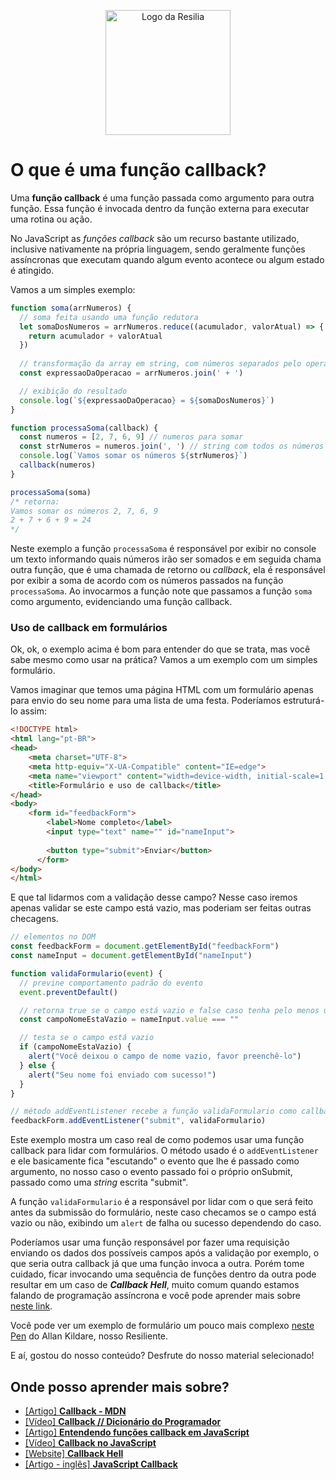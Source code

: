 <!-- VARIAVEIS -->
[callback-mdn]: https://developer.mozilla.org/pt-BR/docs/Glossary/Callback_function
[entendendo-callback-medium]: https://medium.com/totvsdevelopers/entendendo-fun%C3%A7%C3%B5es-callback-em-javascript-7b500dc7fa22
[callback-js-marco-bruno-yt]: https://www.youtube.com/watch?v=0haWgdHFuJw&ab_channel=MarcoBruno
[callback-codigo-fonte-tv-yt]: https://www.youtube.com/watch?v=zUtqTM6_-PM&ab_channel=C%C3%B3digoFonteTV
[callback-em-formulario-allan-kildare]: https://codepen.io/allankildare/pen/gOGaqRV
[callback-hell]: http://callbackhell.com/
[javascript-callbacks-js-tutorial]: https://www.javascripttutorial.net/javascript-callback/
<!-- FIM DAS VARIAVEIS -->

<p align="center">
    <img src="./assets/images/resilia_logo.png" alt="Logo da Resilia" width="200px">
</p>

# O que é uma função callback?
Uma **função callback** é uma função passada como argumento para outra função. Essa função é invocada dentro da função externa para executar uma rotina ou ação.

No JavaScript as *funções callback* são um recurso bastante utilizado, inclusive nativamente na própria linguagem, sendo geralmente funções assíncronas que executam quando algum evento acontece ou algum estado é atingido.

Vamos a um simples exemplo:

```javascript
function soma(arrNumeros) {
  // soma feita usando uma função redutora
  let somaDosNumeros = arrNumeros.reduce((acumulador, valorAtual) => {
    return acumulador + valorAtual
  })
  
  // transformação da array em string, com números separados pelo operador +
  const expressaoDaOperacao = arrNumeros.join(' + ')

  // exibição do resultado
  console.log(`${expressaoDaOperacao} = ${somaDosNumeros}`)
}

function processaSoma(callback) {
  const numeros = [2, 7, 6, 9] // numeros para somar
  const strNumeros = numeros.join(', ') // string com todos os números da array
  console.log(`Vamos somar os números ${strNumeros}`)
  callback(numeros)
}

processaSoma(soma)
/* retorna:
Vamos somar os números 2, 7, 6, 9
2 + 7 + 6 + 9 = 24
*/
```

Neste exemplo a função `processaSoma` é responsável por exibir no console um texto informando quais números irão ser somados e em seguida chama outra função, que é uma chamada de retorno ou *callback*, ela é responsável por exibir a soma de acordo com os números passados na função `processaSoma`. Ao invocarmos a função note que passamos a função `soma` como argumento, evidenciando uma função callback.

### Uso de callback em formulários
Ok, ok, o exemplo acima é bom para entender do que se trata, mas você sabe mesmo como usar na prática? Vamos a um exemplo com um simples formulário.

Vamos imaginar que temos uma página HTML com um formulário apenas para envio do seu nome para uma lista de uma festa. Poderíamos estruturá-lo assim:
```html
<!DOCTYPE html>
<html lang="pt-BR">
<head>
    <meta charset="UTF-8">
    <meta http-equiv="X-UA-Compatible" content="IE=edge">
    <meta name="viewport" content="width=device-width, initial-scale=1.0">
    <title>Formulário e uso de callback</title>
</head>
<body>
    <form id="feedbackForm">
        <label>Nome completo</label>
        <input type="text" name="" id="nameInput">
        
        <button type="submit">Enviar</button>
      </form>
</body>
</html>
```

E que tal lidarmos com a validação desse campo?
Nesse caso iremos apenas validar se este campo está vazio, mas poderiam ser feitas outras checagens.
```javascript
// elementos no DOM
const feedbackForm = document.getElementById("feedbackForm")
const nameInput = document.getElementById("nameInput")

function validaFormulario(event) {
  // previne comportamento padrão do evento
  event.preventDefault()

  // retorna true se o campo está vazio e false caso tenha pelo menos um caractere
  const campoNomeEstaVazio = nameInput.value === ""

  // testa se o campo está vazio
  if (campoNomeEstaVazio) {
    alert("Você deixou o campo de nome vazio, favor preenchê-lo")
  } else {
    alert("Seu nome foi enviado com sucesso!")
  }
}

// método addEventListener recebe a função validaFormulario como callback
feedbackForm.addEventListener("submit", validaFormulario)
```
Este exemplo mostra um caso real de como podemos usar uma função callback para lidar com formulários. O método usado é o `addEventListener` e ele basicamente fica "escutando" o evento que lhe é passado como argumento, no nosso caso o evento passado foi o próprio onSubmit, passado como uma *string* escrita "submit".

A função `validaFormulario` é a responsável por lidar com o que será feito antes da submissão do formulário, neste caso checamos se o campo está vazio ou não, exibindo um `alert` de falha ou sucesso dependendo do caso.

Poderíamos usar uma função responsável por fazer uma requisição enviando os dados dos possíveis campos após a validação por exemplo, o que seria outra callback já que uma função invoca a outra. Porém tome cuidado, ficar invocando uma sequência de funções dentro da outra pode resultar em um caso de ***Callback Hell***, muito comum quando estamos falando de programação assíncrona e você pode aprender mais sobre [neste link][callback-hell].

Você pode ver um exemplo de formulário um pouco mais complexo [neste Pen][callback-em-formulario-allan-kildare] do Allan Kildare, nosso Resiliente.

E aí, gostou do nosso conteúdo? Desfrute do nosso material selecionado!
## Onde posso aprender mais sobre?
- [[Artigo] **Callback - MDN**][callback-mdn]
- [[Vídeo] **Callback // Dicionário do Programador**][callback-codigo-fonte-tv-yt]
- [[Artigo] **Entendendo funções callback em JavaScript**][entendendo-callback-medium]
- [[Vídeo] **Callback no JavaScript**][callback-js-marco-bruno-yt]
- [[Website] **Callback Hell**][callback-hell]
- [[Artigo - inglês] **JavaScript Callback**][javascript-callbacks-js-tutorial]